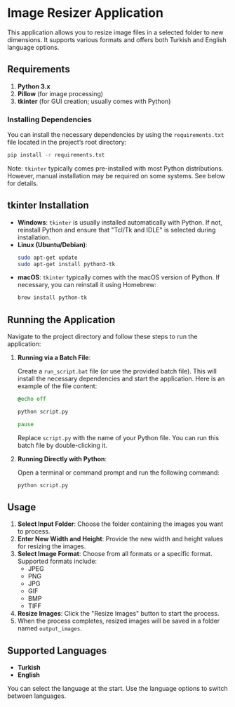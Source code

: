 # Image Resizer Application

This application allows you to resize image files in a selected folder to new dimensions. It supports various formats and offers both Turkish and English language options.

## Requirements

1. **Python 3.x**
2. **Pillow** (for image processing)
3. **tkinter** (for GUI creation; usually comes with Python)

### Installing Dependencies

You can install the necessary dependencies by using the `requirements.txt` file located in the project’s root directory:

```bash
pip install -r requirements.txt
```

Note: `tkinter` typically comes pre-installed with most Python distributions. However, manual installation may be required on some systems. See below for details.

## tkinter Installation

- **Windows**: `tkinter` is usually installed automatically with Python. If not, reinstall Python and ensure that "Tcl/Tk and IDLE" is selected during installation.
- **Linux (Ubuntu/Debian)**:
  ```bash
  sudo apt-get update
  sudo apt-get install python3-tk
  ```
- **macOS**: `tkinter` typically comes with the macOS version of Python. If necessary, you can reinstall it using Homebrew:
  ```bash
  brew install python-tk
  ```

## Running the Application

Navigate to the project directory and follow these steps to run the application:

1. **Running via a Batch File**:

   Create a `run_script.bat` file (or use the provided batch file). This will install the necessary dependencies and start the application. Here is an example of the file content:

   ```bat
   @echo off

   python script.py

   pause
   ```

   Replace `script.py` with the name of your Python file. You can run this batch file by double-clicking it.

2. **Running Directly with Python**:

   Open a terminal or command prompt and run the following command:

   ```bash
   python script.py
   ```

## Usage

1. **Select Input Folder**: Choose the folder containing the images you want to process.
2. **Enter New Width and Height**: Provide the new width and height values for resizing the images.
3. **Select Image Format**: Choose from all formats or a specific format. Supported formats include:
   - JPEG
   - PNG
   - JPG
   - GIF
   - BMP
   - TIFF
4. **Resize Images**: Click the "Resize Images" button to start the process.
5. When the process completes, resized images will be saved in a folder named `output_images`.

## Supported Languages

- **Turkish**
- **English**

You can select the language at the start. Use the language options to switch between languages.